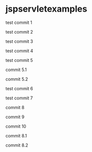 # jspservletexamples


test commit 1


test commit 2

test commit 3

test commit 4

test commit 5


commit 5.1


commit 5.2

test commit 6

test commit 7

commit 8



commit 9

commit 10

commit 8.1



commit 8.2

